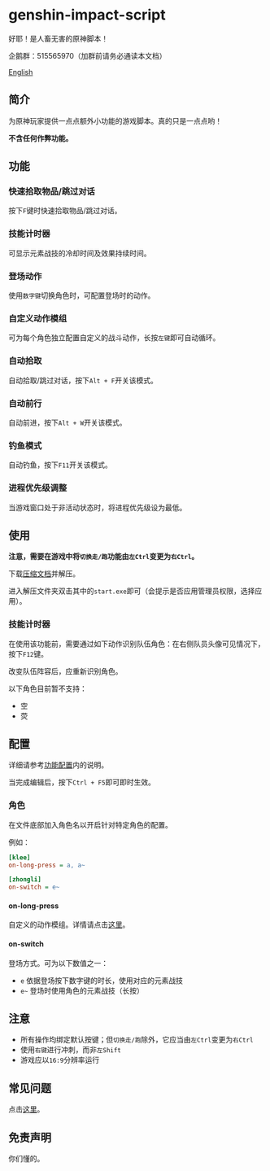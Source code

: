 # genshin-impact-script

好耶！是人畜无害的原神脚本！

企鹅群：515565970（加群前请务必通读本文档）

[English](./readme-en.md)

## 简介

为原神玩家提供一点点额外小功能的游戏脚本。真的只是一点点哟！

**不含任何作弊功能。**

## 功能

### 快速拾取物品/跳过对话

按下`F`键时快速拾取物品/跳过对话。

### 技能计时器

可显示元素战技的冷却时间及效果持续时间。

### 登场动作

使用`数字键`切换角色时，可配置登场时的动作。

### 自定义动作模组

可为每个角色独立配置自定义的战斗动作，长按`左键`即可自动循环。

### 自动拾取

自动拾取/跳过对话，按下`Alt + F`开关该模式。

### 自动前行

自动前进，按下`Alt + W`开关该模式。

### 钓鱼模式

自动钓鱼，按下`F11`开关该模式。

### 进程优先级调整

当游戏窗口处于非活动状态时，将进程优先级设为最低。

## 使用

**注意，需要在游戏中将`切换走/跑`功能由`左Ctrl`变更为`右Ctrl`。**

下载[压缩文档](https://github.com/phonowell/genshin-impact-script/releases/download/0.0.31/Genshin_Impact_Script_CN_0.0.31.zip)并解压。

进入解压文件夹双击其中的`start.exe`即可（会提示是否应用管理员权限，选择应用）。

### 技能计时器

在使用该功能前，需要通过如下动作识别队伍角色：在右侧队员头像可见情况下，按下`F12`键。

改变队伍阵容后，应重新识别角色。

以下角色目前暂不支持：

- 空
- 荧

## 配置

详细请参考[功能配置](./data/config.ini)内的说明。

当完成编辑后，按下`Ctrl + F5`即可即时生效。

### 角色

在文件底部加入角色名以开启针对特定角色的配置。

例如：

```ini
[klee]
on-long-press = a, a~

[zhongli]
on-switch = e~
```

#### on-long-press

自定义的动作模组。详情请点击[这里](./doc/tactic.md)。

#### on-switch

登场方式。可为以下数值之一：

- `e` 依据登场按下数字键的时长，使用对应的元素战技
- `e~` 登场时使用角色的元素战技（长按）

## 注意

- 所有操作均绑定默认按键；但`切换走/跑`除外，它应当由`左Ctrl`变更为`右Ctrl`
- 使用`右键`进行冲刺，而非`左Shift`
- 游戏应以`16:9`分辨率运行

## 常见问题

点击[这里](./doc/qa.md)。

## 免责声明

你们懂的。
